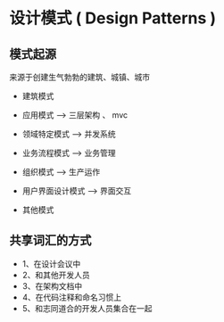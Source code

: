 # 设计模式 ( Design Patterns )

## 模式起源
来源于创建生气勃勃的建筑、城镇、城市

* 建筑模式
* 应用模式   --> 三层架构 、 mvc
* 领域特定模式  --> 并发系统
* 业务流程模式  --> 业务管理
* 组织模式  --> 生产运作
* 用户界面设计模式 --> 界面交互

* 其他模式




## 共享词汇的方式
* 1、在设计会议中
* 2、和其他开发人员
* 3、在架构文档中
* 4、在代码注释和命名习惯上
* 5、和志同道合的开发人员集合在一起